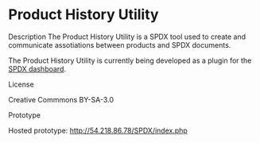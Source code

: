 Product History Utility
=========

Description
The Product History Utility is a SPDX tool used to create and communicate assotiations between products and SPDX documents. 

The Product History Utility is currently being developed as a plugin for the <a href="https://github.com/joerter/spdx-dashboard">SPDX dashboard</a>. 

License

Creative Commmons BY-SA-3.0

Prototype

Hosted prototype: http://54.218.86.78/SPDX/index.php
